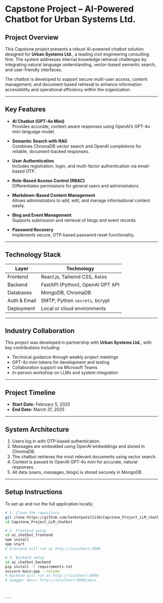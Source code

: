 # Capstone Project – AI-Powered Chatbot for Urban Systems Ltd.

## Project Overview

This Capstone project presents a robust AI-powered chatbot solution designed for **Urban Systems Ltd.**, a leading civil engineering consulting firm. The system addresses internal knowledge retrieval challenges by integrating natural language understanding, vector-based semantic search, and user-friendly interfaces.

The chatbot is developed to support secure multi-user access, content management, and document-based retrieval to enhance information accessibility and operational efficiency within the organization.


---

## Key Features

- **AI Chatbot (GPT-4o Mini)**  
  Provides accurate, context-aware responses using OpenAI’s GPT-4o mini language model.

- **Semantic Search with RAG**  
  Combines ChromaDB vector search and OpenAI completions for reliable, document-backed responses.

- **User Authentication**  
  Includes registration, login, and multi-factor authentication via email-based OTP.

- **Role-Based Access Control (RBAC)**  
  Differentiates permissions for general users and administrators.

- **Markdown-Based Content Management**  
  Allows administrators to add, edit, and manage informational content easily.

- **Blog and Event Management**  
  Supports submission and retrieval of blogs and event records.

- **Password Recovery**  
  Implements secure, OTP-based password reset functionality.

---

## Technology Stack

| Layer         | Technology                     |
|---------------|---------------------------------|
| Frontend      | React.js, Tailwind CSS, Axios   |
| Backend       | FastAPI (Python), OpenAI GPT API|
| Databases     | MongoDB, ChromaDB               |
| Auth & Email  | SMTP, Python `secrets`, bcrypt  |
| Deployment    | Local or cloud environments     |

---

## Industry Collaboration

This project was developed in partnership with **Urban Systems Ltd.**, with key contributions including:

- Technical guidance through weekly project meetings
- GPT-4o mini tokens for development and testing
- Collaboration support via Microsoft Teams
- In-person workshop on LLMs and system integration

---

## Project Timeline

- **Start Date:** February 5, 2025  
- **End Date:** March 31, 2025

---

## System Architecture

1. Users log in with OTP-based authentication.
2. Messages are embedded using OpenAI embeddings and stored in ChromaDB.
3. The chatbot retrieves the most relevant documents using vector search.
4. Context is passed to OpenAI GPT-4o mini for accurate, natural responses.
5. All data (users, messages, blogs) is stored securely in MongoDB.

---

## Setup Instructions

To set up and run the full application locally:

```bash
# 1. Clone the repository
git clone https://github.com/Sanketpatel1110/Capstone_Project_LLM_chatbot.git
cd Capstone_Project_LLM_chatbot

# 2. Frontend setup
cd ai_chatbot_frontend
npm install
npm start
# Frontend will run at http://localhost:3000

# 3. Backend setup
cd ai_chatbot_backend
pip install -r requirements.txt
uvicorn main:app --reload
# Backend will run at http://localhost:8000
# Swagger docs: http://localhost:8000/docs



---

